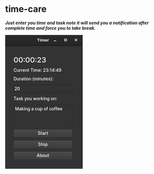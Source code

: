 # time-care
***Just enter you time and task note it will send you a notification after complete time and force you to take break.***

![time-care app](image.png)